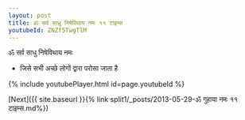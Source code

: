 ```yaml
---
layout: post
title: ॐ सर्व साधु निषेविथाय नमः ११ टाइम्स
youtubeId: ZNZf5TwgTlM
---
```

 
 
 ॐ सर्व साधु निषेविथाय नमः  
 
 -  जिसे सभी अच्छे लोगों द्वारा परोसा जाता है 
 
  
 
  
 
 
 
 
 
 


{% include youtubePlayer.html id=page.youtubeId %}
 
[Next]({{ site.baseurl }}{% link  split1/_posts/2013-05-29-ॐ गुहाया नमः ११ टाइम्स.md%})
 
